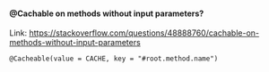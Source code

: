 #### @Cachable on methods without input parameters?

Link: https://stackoverflow.com/questions/48888760/cachable-on-methods-without-input-parameters

```
@Cacheable(value = CACHE, key = "#root.method.name")
```